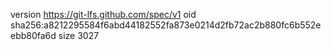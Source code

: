 version https://git-lfs.github.com/spec/v1
oid sha256:a8212295584f6abd44182552fa873e0214d2fb72ac2b880fc6b552eebb80fa6d
size 3027
